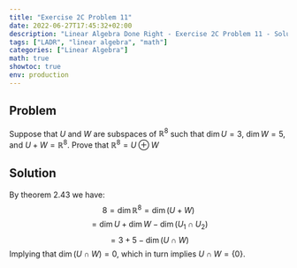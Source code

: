 ```yaml
---
title: "Exercise 2C Problem 11"
date: 2022-06-27T17:45:32+02:00
description: "Linear Algebra Done Right - Exercise 2C Problem 11 - Solution"
tags: ["LADR", "linear algebra", "math"]
categories: ["Linear Algebra"]
math: true
showtoc: true
env: production
---
```


## Problem
Suppose that $U$ and $W$ are subspaces of $\mathbb{R}^{8}$ such that $\dim U = 3$, $\dim W = 5$, and $U + W = \mathbb{R}^{8}$. Prove that $\mathbb{R}^8 = U \oplus W$


## Solution
By theorem 2.43 we have: 
$$8 = \dim \mathbb{R}^{8} = \dim(U + W) $$
$$= \dim U + \dim W - \dim (U_1 \cap U_2)$$
$$= 3 + 5 - \dim(U \cap W)$$
Implying that $\dim(U \cap W) = 0$, which in turn implies $U \cap W = \lbrace 0 \rbrace$. 





